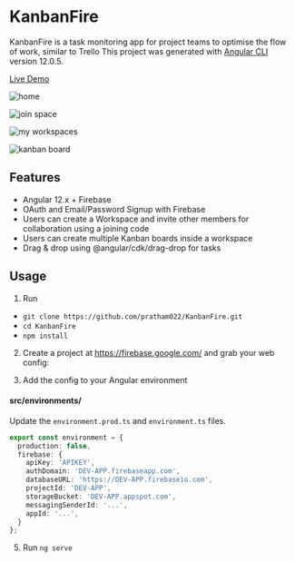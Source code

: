 # KanbanFire

KanbanFire is a task monitoring app for project teams to optimise the flow of work, similar to Trello
This project was generated with [Angular CLI](https://github.com/angular/angular-cli) version 12.0.5.


[Live Demo](https://utility-app-343d6.web.app/register-user)

![home](https://firebasestorage.googleapis.com/v0/b/utility-app-343d6.appspot.com/o/home.png?alt=media&token=f2efa128-48bc-470e-be3a-c8d3e89934fe)

![join space](https://firebasestorage.googleapis.com/v0/b/utility-app-343d6.appspot.com/o/join_space.png?alt=media&token=0d3ddc7b-e9b0-44a1-a9b0-30a684ad0d36)

![my workspaces](https://firebasestorage.googleapis.com/v0/b/utility-app-343d6.appspot.com/o/joined_spaces.png?alt=media&token=44a3c783-99e6-472f-93b9-48c5dedd6dab)

![kanban board](https://firebasestorage.googleapis.com/v0/b/utility-app-343d6.appspot.com/o/kanban_board.png?alt=media&token=575682f6-a346-4626-9f6c-e14d3d47b244)

## Features

- Angular 12.x + Firebase
- OAuth and Email/Password Signup with Firebase
- Users can create a Workspace and invite other members for collaboration using a joining code
- Users can create multiple Kanban boards inside a workspace
- Drag & drop using @angular/cdk/drag-drop for tasks


## Usage

1.  Run

- `git clone https://github.com/pratham022/KanbanFire.git`
- `cd KanbanFire`
- `npm install`

2.  Create a project at https://firebase.google.com/ and grab your web config:

3.  Add the config to your Angular environment

#### src/environments/

Update the `environment.prod.ts` and `environment.ts` files. 

```typescript
export const environment = {
  production: false,
  firebase: {
    apiKey: 'APIKEY',
    authDomain: 'DEV-APP.firebaseapp.com',
    databaseURL: 'https://DEV-APP.firebaseio.com',
    projectId: 'DEV-APP',
    storageBucket: 'DEV-APP.appspot.com',
    messagingSenderId: '...',
    appId: '...',
  }
};
```


5.  Run `ng serve`

